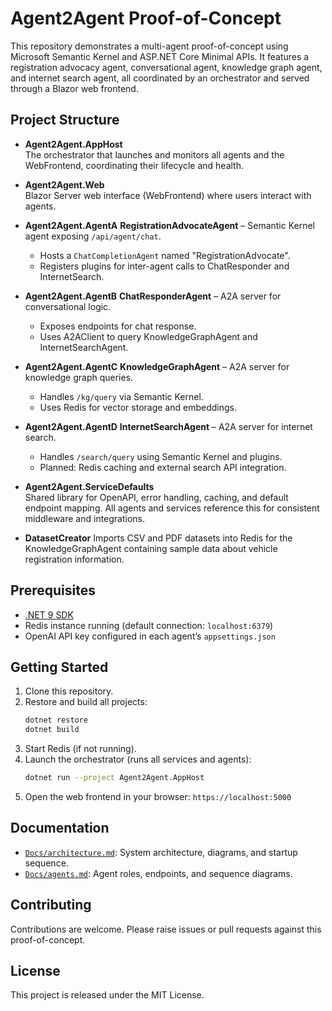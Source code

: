 # Agent2Agent Proof-of-Concept

This repository demonstrates a multi-agent proof-of-concept using Microsoft Semantic Kernel and ASP.NET Core Minimal APIs. It features a registration advocacy agent, conversational agent, knowledge graph agent, and internet search agent, all coordinated by an orchestrator and served through a Blazor web frontend.

## Project Structure

- **Agent2Agent.AppHost**  
  The orchestrator that launches and monitors all agents and the WebFrontend, coordinating their lifecycle and health.

- **Agent2Agent.Web**  
  Blazor Server web interface (WebFrontend) where users interact with agents.

- **Agent2Agent.AgentA**
  **RegistrationAdvocateAgent** – Semantic Kernel agent exposing `/api/agent/chat`.
  - Hosts a `ChatCompletionAgent` named "RegistrationAdvocate".
  - Registers plugins for inter-agent calls to ChatResponder and InternetSearch.

- **Agent2Agent.AgentB**
  **ChatResponderAgent** – A2A server for conversational logic.
  - Exposes endpoints for chat response.
  - Uses A2AClient to query KnowledgeGraphAgent and InternetSearchAgent.

- **Agent2Agent.AgentC**
  **KnowledgeGraphAgent** – A2A server for knowledge graph queries.
  - Handles `/kg/query` via Semantic Kernel.
  - Uses Redis for vector storage and embeddings.

- **Agent2Agent.AgentD**
  **InternetSearchAgent** – A2A server for internet search.
  - Handles `/search/query` using Semantic Kernel and plugins.
  - Planned: Redis caching and external search API integration.

- **Agent2Agent.ServiceDefaults**  
  Shared library for OpenAPI, error handling, caching, and default endpoint mapping.
  All agents and services reference this for consistent middleware and integrations.

- **DatasetCreator**
  Imports CSV and PDF datasets into Redis for the KnowledgeGraphAgent containing sample data about
  vehicle registration information.

## Prerequisites

- [.NET 9 SDK](https://dotnet.microsoft.com/download)
- Redis instance running (default connection: `localhost:6379`)
- OpenAI API key configured in each agent’s `appsettings.json`


## Getting Started

1. Clone this repository.
2. Restore and build all projects:
   ```bash
   dotnet restore
   dotnet build
   ```
3. Start Redis (if not running).
4. Launch the orchestrator (runs all services and agents):
   ```bash
   dotnet run --project Agent2Agent.AppHost
   ```
5. Open the web frontend in your browser:
   `https://localhost:5000`

## Documentation

- [`Docs/architecture.md`](Docs/architecture.md): System architecture, diagrams, and startup sequence.
- [`Docs/agents.md`](Docs/agents.md): Agent roles, endpoints, and sequence diagrams.

## Contributing

Contributions are welcome. Please raise issues or pull requests against this proof-of-concept.

## License

This project is released under the MIT License.
